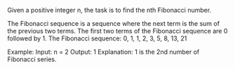 Given a positive integer n, the task is to find the nth Fibonacci number.

The Fibonacci sequence is a sequence where the next term is the sum of the previous two terms. The 
first two terms of the Fibonacci sequence are 0 followed by 1. The Fibonacci sequence: 0, 1, 1, 2, 3, 
5, 8, 13, 21

Example:
Input: n = 2
Output: 1 
Explanation: 1 is the 2nd number of Fibonacci series.